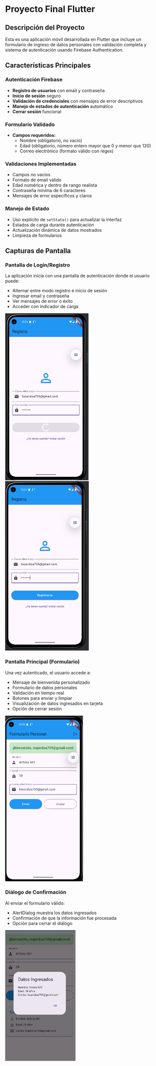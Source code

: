 # Proyecto Final Flutter

## Descripción del Proyecto

Esta es una aplicación móvil desarrollada en Flutter que incluye un formulario de ingreso de datos personales con validación completa y sistema de autenticación usando Firebase Authentication.

## Características Principales

### Autenticación Firebase
- **Registro de usuarios** con email y contraseña
- **Inicio de sesión** seguro
- **Validación de credenciales** con mensajes de error descriptivos
- **Manejo de estados de autenticación** automático
- **Cerrar sesión** funcional

### Formulario Validado
- **Campos requeridos:**
    - Nombre (obligatorio, no vacío)
    - Edad (obligatorio, número entero mayor que 0 y menor que 120)
    - Correo electrónico (formato válido con regex)

### Validaciones Implementadas
- Campos no vacíos
- Formato de email válido
- Edad numérica y dentro de rango realista
- Contraseña mínima de 6 caracteres
- Mensajes de error específicos y claros

### Manejo de Estado
- Uso explícito de `setState()` para actualizar la interfaz
- Estados de carga durante autenticación
- Actualización dinámica de datos mostrados
- Limpieza de formularios

## Capturas de Pantalla

### Pantalla de Login/Registro
La aplicación inicia con una pantalla de autenticación donde el usuario puede:
- Alternar entre modo registro e inicio de sesión
- Ingresar email y contraseña
- Ver mensajes de error o éxito
- Acceder con indicador de carga

![img_1.png](img_1.png)
![img_2.png](img_2.png)

### Pantalla Principal (Formulario)
Una vez autenticado, el usuario accede a:
- Mensaje de bienvenida personalizado
- Formulario de datos personales
- Validación en tiempo real
- Botones para enviar y limpiar
- Visualización de datos ingresados en tarjeta
- Opción de cerrar sesión

![img.png](img.png)

### Diálogo de Confirmación
Al enviar el formulario válido:
- AlertDialog muestra los datos ingresados
- Confirmación de que la información fue procesada
- Opción para cerrar el diálogo

![img_3.png](img_3.png)
